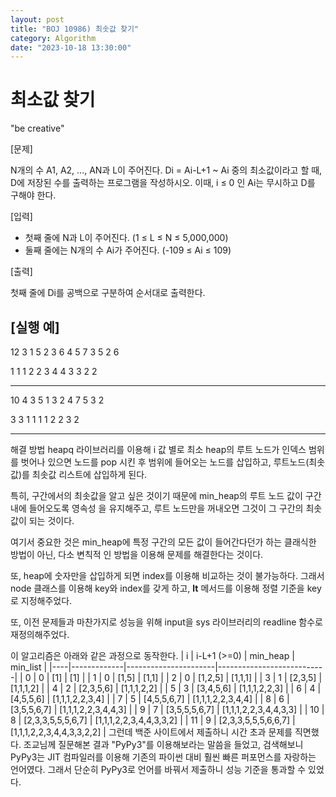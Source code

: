 ```yaml
---
layout: post
title: "BOJ 10986) 최솟값 찾기"
category: Algorithm
date: "2023-10-18 13:30:00"
---
```


# 최소값 찾기

"be creative"

[문제]

N개의 수 A1, A2, ..., AN과 L이 주어진다.
Di = Ai-L+1 ~ Ai 중의 최소값이라고 할 때, D에 저장된 수를 출력하는 프로그램을 작성하시오. 이때, i ≤ 0 인 Ai는 무시하고 D를 구해야 한다.

[입력]
- 첫째 줄에 N과 L이 주어진다. (1 ≤ L ≤ N ≤ 5,000,000)
- 둘째 줄에는 N개의 수 Ai가 주어진다. (-109 ≤ Ai ≤ 109)

[출력]

첫째 줄에 Di를 공백으로 구분하여 순서대로 출력한다.

[실행 예]
--------------------------------------------------------------------

12 3
1 5 2 3 6 4 5 7 3 5 2 6

1 1 1 2 2 3 4 4 3 3 2 2

--------------------------------------------------------------------

10 4
3 5 1 3 2 4 7 5 3 2 

3 3 1 1 1 1 2 2 3 2  

--------------------------------------------------------------

해결 방법
heapq 라이브러리를 이용해 i 값 별로 최소 heap의 루트 노드가 인덱스 범위를 벗어나 있으면 노드를 pop 시킨
후 범위에 들어오는 노드를 삽입하고, 루트노드(최솟값)를 최솟값 리스트에 삽입하게 된다.

특히, 구간에서의 최솟값을 알고 싶은 것이기 때문에 min_heap의 루트 노드 값이 구간 내에 들어오도록 영속성
을 유지해주고, 루트 노드만을 꺼내오면 그것이 그 구간의 최솟값이 되는 것이다.

여기서 중요한 것은 min_heap에 특정 구간의 모든 값이 들어간다던가 하는 클래식한 방법이 아닌, 다소 변칙적
인 방법을 이용해 문제를 해결한다는 것이다.

또, heap에 숫자만을 삽입하게 되면 index를 이용해 비교하는 것이 불가능하다. 그래서 node 클래스를 이용해
key와 index를 갖게 하고, __lt__ 메서드를 이용해 정렬 기준을 key로 지정해주었다. 

또, 이전 문제들과 마찬가지로 성능을 위해 input을 sys 라이브러리의 readline 함수로 재정의해주었다.

이 알고리즘은 아래와 같은 과정으로 동작한다.
| i  | i-L+1 (>=0) | min_heap             | min_list                  |
|----|-------------|----------------------|---------------------------|
| 0  | 0           | [1]                  | [1]                       |
| 1  | 0           | [1,5]                | [1,1]                     |
| 2  | 0           | [1,2,5]              | [1,1,1]                   |
| 3  | 1           | [2,3,5]              | [1,1,1,2]                 |
| 4  | 2           | [2,3,5,6]            | [1,1,1,2,2]               |
| 5  | 3           | [3,4,5,6]            | [1,1,1,2,2,3]             |
| 6  | 4           | [4,5,5,6]            | [1,1,1,2,2,3,4]           |
| 7  | 5           | [4,5,5,6,7]          | [1,1,1,2,2,3,4,4]         |
| 8  | 6           | [3,5,5,6,7]          | [1,1,1,2,2,3,4,4,3]       |
| 9  | 7           | [3,5,5,5,6,7]        | [1,1,1,2,2,3,4,4,3,3]     |
| 10 | 8           | [2,3,3,5,5,5,6,7]    | [1,1,1,2,2,3,4,4,3,3,2]   |
| 11 | 9           | [2,3,3,5,5,5,6,6,7]  | [1,1,1,2,2,3,4,4,3,3,2,2] |
그런데 백준 사이트에서 제출하니 시간 초과 문제를 직면했다.
조교님께 질문해본 결과 "PyPy3"를 이용해보라는 말씀을 들었고, 검색해보니 PyPy3는 JIT 컴파일러를 이용해
기존의 파이썬 대비 훨씬 빠른 퍼포먼스를 자랑하는 언어였다. 그래서 단순히 PyPy3로 언어를 바꿔서 제출하니
성능 기준을 통과할 수 있었다.